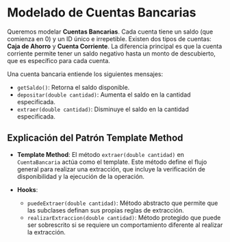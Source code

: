 # Modelado de Cuentas Bancarias

Queremos modelar **Cuentas Bancarias**. Cada cuenta tiene un saldo (que comienza en 0) y un ID único e irrepetible. Existen dos tipos de cuentas: **Caja de Ahorro** y **Cuenta Corriente**. La diferencia principal es que la cuenta corriente permite tener un saldo negativo hasta un monto de descubierto, que es específico para cada cuenta.

Una cuenta bancaria entiende los siguientes mensajes:

- `getSaldo()`: Retorna el saldo disponible.
- `depositar(double cantidad)`: Aumenta el saldo en la cantidad especificada.
- `extraer(double cantidad)`: Disminuye el saldo en la cantidad especificada.

## Explicación del Patrón Template Method

- **Template Method**: El método `extraer(double cantidad)` en `CuentaBancaria` actúa como el template. Este método define el flujo general para realizar una extracción, que incluye la verificación de disponibilidad y la ejecución de la operación.

- **Hooks**:
  - `puedeExtraer(double cantidad)`: Método abstracto que permite que las subclases definan sus propias reglas de extracción.
  - `realizarExtraccion(double cantidad)`: Método protegido que puede ser sobrescrito si se requiere un comportamiento diferente al realizar la extracción.
